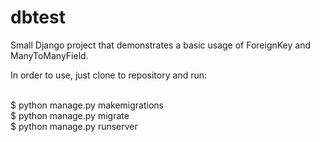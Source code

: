 # dbtest
Small Django project that demonstrates a basic usage of ForeignKey and ManyToManyField.

In order to use, just clone to repository and run:
<p>
  <br />$ python manage.py makemigrations
  <br />$ python manage.py migrate
  <br />$ python manage.py runserver
</p>
